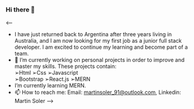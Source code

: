 ### Hi there 👋
<--
- I have just returned back to Argentina after three years living in Australia, and I am now looking for my first job as a junior full stack developer. 
  I am excited to continue my learning and become part of a team. 
- 🔭 I’m currently working on personal projects in order to improve and master my skills. These projects contain:                                      
  ➢Html
  ➢Css 
  ➢Javascript  
 ➢Bootstrap
  ➢React.js
  ➢MERN 
- I’m currently learning MERN.
- 📫 How to reach me:
  Email: martinsoler_91@outlook.com, 
  Linkedin: Martin Soler
-->

